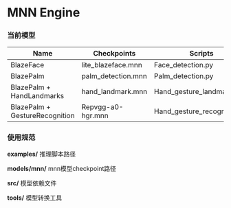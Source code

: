 # MNN Engine
### 当前模型

| Name                           | Checkpoints        | Scripts                     |
| ------------------------------ | ------------------ | --------------------------- |
| BlazeFace                      | lite_blazeface.mnn | Face_detection.py           |
| BlazePalm                      | palm_detection.mnn | Palm_detection.py           |
| BlazePalm + HandLandmarks      | hand_landmark.mnn  | Hand_gesture_landmark.py    |
| BlazePalm + GestureRecognition | Repvgg-a0-hgr.mnn  | Hand_gesture_recognition.py |



### 使用规范

**examples/**
推理脚本路径

**models/mnn/**
mnn模型checkpoint路径

**src/**
模型依赖文件

**tools/**
模型转换工具